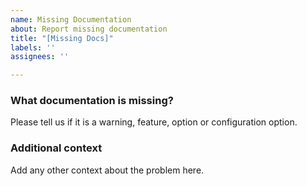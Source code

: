 ```yaml
---
name: Missing Documentation
about: Report missing documentation
title: "[Missing Docs]"
labels: ''
assignees: ''

---
```


### What documentation is missing?
Please tell us if it is a warning, feature, option or configuration option.

### Additional context
Add any other context about the problem here.
